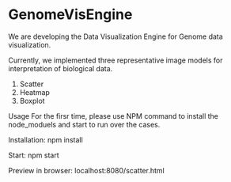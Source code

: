 # GenomeVisEngine
We are developing the Data Visualization Engine for Genome data visualization. 

Currently, we implemented three representative image models for interpretation of biological data.
1. Scatter
2. Heatmap
3. Boxplot


Usage
For the firsr time, please use NPM command to install the node_moduels and start to run over the cases.

Installation:
npm install

Start:
npm start

Preview in browser: 
localhost:8080/scatter.html
